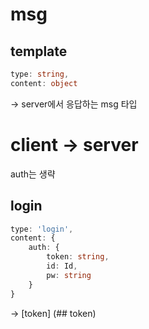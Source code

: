 # msg

## template

```ts
type: string,
content: object
```

-> server에서 응답하는 msg 타입

# client -> server

auth는 생략

## login

```ts
type: 'login',
content: {
    auth: {
        token: string,
        id: Id,
        pw: string
    }
}
```

-> [token] (## token)